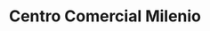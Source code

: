 ---
title: "Centro Comercial Milenio"
url: /liberia/centro-comercial-milenio/
shop: centro comercial
---